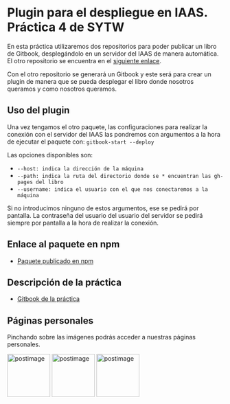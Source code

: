# Plugin para el despliegue en IAAS. Práctica 4 de SYTW

En esta práctica utilizaremos dos repositorios para poder publicar un libro de Gitbook, desplegándolo en un servidor del IAAS de manera automática. El otro repositorio se encuentra en el [siguiente enlace](https://github.com/ULL-ESIT-SYTW-1617/gitbook-start-iaas-ull-es-rafadanipedro).

Con el otro repositorio se generará un Gitbook y este será para crear un plugin de manera que se pueda desplegar el libro donde nosotros queramos y como nosotros queramos.

## Uso del plugin
Una vez tengamos el otro paquete, las configuraciones para realizar la conexión con el servidor del IAAS las pondremos con argumentos a la hora de ejecutar el paquete con:
`gitbook-start --deploy`

Las opciones disponibles son:
* `--host: indica la dirección de la máquina`
* `--path: indica la ruta del directorio donde se * encuentran las gh-pages del libro`
* `--username: indica el usuario con el que nos conectaremos a la máquina`

Si no introducimos ninguno de estos argumentos, ese se pedirá por pantalla. La contraseña del usuario del usuario del servidor se pedirá siempre por pantalla a la hora de realizar la conexión.

## Enlace al paquete en npm
* [Paquete publicado en npm](https://www.npmjs.com/package/plugin-iaas-rafadanipedro)

## Descripción de la práctica
 * [Gitbook de la práctica](https://casianorodriguezleon.gitbooks.io/ull-esit-1617/content/practicas/practicaplugin.html)

## Páginas personales

Pinchando sobre las imágenes podrás acceder a nuestras páginas personales.

<a href='https://rafaherrero.github.io' target='_blank'><img src='https://avatars2.githubusercontent.com/u/11819652?v=3&s=400' border='0' alt='postimage' width='100px'/></a> <a href='https://danielramosacosta.github.io/' target='_blank'><img src='https://avatars2.githubusercontent.com/u/11427028?v=3&s=400' border='0' alt='postimage' width='100px'/></a> <a href='https://alu0100505078.github.io/' target='_blank'><img src='https://avatars3.githubusercontent.com/u/14938442?v=3&s=400' border='0' alt='postimage' width='100px'/></a>
